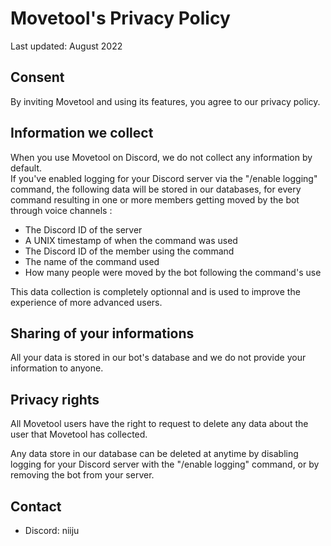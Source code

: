 # Movetool's Privacy Policy

Last updated: August 2022

## Consent

By inviting Movetool and using its features, you agree to our privacy policy.

## Information we collect

When you use Movetool on Discord, we do not collect any information by default. <br />
If you've enabled logging for your Discord server via the "/enable logging" command, the following data will be stored in our databases, for every command resulting in one or more members getting moved by the bot through voice channels :

- The Discord ID of the server
- A UNIX timestamp of when the command was used
- The Discord ID of the member using the command
- The name of the command used
- How many people were moved by the bot following the command's use
 
This data collection is completely optionnal and is used to improve the
experience of more advanced users.

## Sharing of your informations

All your data is stored in our bot's database and we do not provide your information to anyone.

## Privacy rights

All Movetool users have the right to request to delete any data about the user that Movetool has collected.

Any data store in our database can be deleted at anytime by disabling logging for your Discord server with the "/enable logging" command, or by removing the bot from your server.

## Contact

- Discord: niiju
